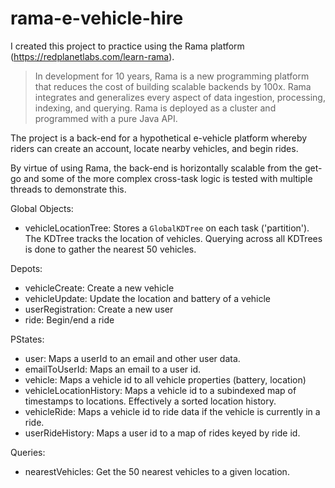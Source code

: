 # rama-e-vehicle-hire

I created this project to practice using the Rama platform (https://redplanetlabs.com/learn-rama).

> In development for 10 years, Rama is a new programming platform that reduces the cost of building scalable backends by 100x. Rama integrates and generalizes every aspect of data ingestion, processing, indexing, and querying. Rama is deployed as a cluster and programmed with a pure Java API.

The project is a back-end for a hypothetical e-vehicle platform whereby riders can create an account, locate nearby vehicles, and begin rides.

By virtue of using Rama, the back-end is horizontally scalable from the get-go and some of the more complex cross-task logic is tested with multiple threads to demonstrate this.


Global Objects:
- vehicleLocationTree: Stores a `GlobalKDTree` on each task ('partition'). The KDTree tracks the location of vehicles. Querying across all KDTrees is done to gather the nearest 50 vehicles.

Depots:
- vehicleCreate: Create a new vehicle
- vehicleUpdate: Update the location and battery of a vehicle
- userRegistration: Create a new user
- ride: Begin/end a ride


PStates:
- user: Maps a userId to an email and other user data.
- emailToUserId: Maps an email to a user id.
- vehicle: Maps a vehicle id to all vehicle properties (battery, location)
- vehicleLocationHistory: Maps a vehicle id to a subindexed map of timestamps to locations. Effectively a sorted location history.
- vehicleRide: Maps a vehicle id to ride data if the vehicle is currently in a ride.
- userRideHistory: Maps a user id to a map of rides keyed by ride id.

Queries:
- nearestVehicles: Get the 50 nearest vehicles to a given location.

